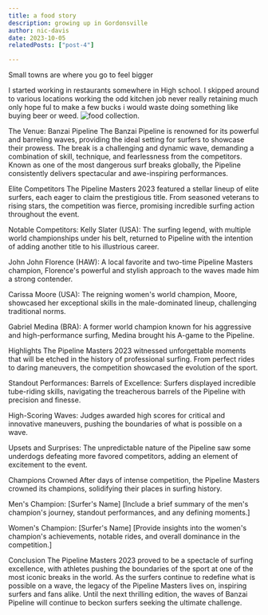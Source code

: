 ```yaml
---
title: a food story
description: growing up in Gordonsville
author: nic-davis
date: 2023-10-05
relatedPosts: ["post-4"]

---
```



Small towns are where you go to feel bigger

I started working in restaurants somewhere in High school. I skipped around to various locations working the odd kitchen job never really
retaining much only hope ful to make a few bucks i would waste doing something like buying beer or weed.
![food collection.](../team/foodcollection.png)

The Venue: Banzai Pipeline
The Banzai Pipeline is renowned for its powerful and barreling waves, providing the ideal setting for surfers to showcase their prowess. The break is a challenging and dynamic wave, demanding a combination of skill, technique, and fearlessness from the competitors. Known as one of the most dangerous surf breaks globally, the Pipeline consistently delivers spectacular and awe-inspiring performances.

Elite Competitors
The Pipeline Masters 2023 featured a stellar lineup of elite surfers, each eager to claim the prestigious title. From seasoned veterans to rising stars, the competition was fierce, promising incredible surfing action throughout the event.

Notable Competitors:
Kelly Slater (USA): The surfing legend, with multiple world championships under his belt, returned to Pipeline with the intention of adding another title to his illustrious career.

John John Florence (HAW): A local favorite and two-time Pipeline Masters champion, Florence's powerful and stylish approach to the waves made him a strong contender.

Carissa Moore (USA): The reigning women's world champion, Moore, showcased her exceptional skills in the male-dominated lineup, challenging traditional norms.

Gabriel Medina (BRA): A former world champion known for his aggressive and high-performance surfing, Medina brought his A-game to the Pipeline.

Highlights
The Pipeline Masters 2023 witnessed unforgettable moments that will be etched in the history of professional surfing. From perfect rides to daring maneuvers, the competition showcased the evolution of the sport.

Standout Performances:
Barrels of Excellence: Surfers displayed incredible tube-riding skills, navigating the treacherous barrels of the Pipeline with precision and finesse.

High-Scoring Waves: Judges awarded high scores for critical and innovative maneuvers, pushing the boundaries of what is possible on a wave.

Upsets and Surprises: The unpredictable nature of the Pipeline saw some underdogs defeating more favored competitors, adding an element of excitement to the event.

Champions Crowned
After days of intense competition, the Pipeline Masters crowned its champions, solidifying their places in surfing history.

Men's Champion: [Surfer's Name]
[Include a brief summary of the men's champion's journey, standout performances, and any defining moments.]

Women's Champion: [Surfer's Name]
[Provide insights into the women's champion's achievements, notable rides, and overall dominance in the competition.]

Conclusion
The Pipeline Masters 2023 proved to be a spectacle of surfing excellence, with athletes pushing the boundaries of the sport at one of the most iconic breaks in the world. As the surfers continue to redefine what is possible on a wave, the legacy of the Pipeline Masters lives on, inspiring surfers and fans alike. Until the next thrilling edition, the waves of Banzai Pipeline will continue to beckon surfers seeking the ultimate challenge.





